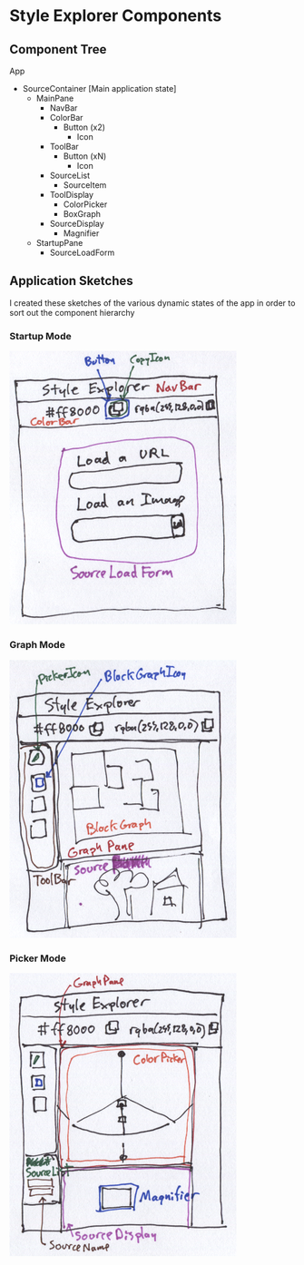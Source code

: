 # Style Explorer Components

## Component Tree

App
- SourceContainer [Main application state]
  - MainPane
    - NavBar
    - ColorBar
      - Button (x2)
        - Icon
    - ToolBar
      - Button (xN)
        - Icon
    - SourceList
      - SourceItem
    - ToolDisplay
      - ColorPicker
      - BoxGraph
    - SourceDisplay
      - Magnifier
  - StartupPane
    - SourceLoadForm

## Application Sketches

I created these sketches of the various dynamic states of the app in order to sort out the component hierarchy

### Startup Mode

<img src="startup.png" width="400px"/>

### Graph Mode

<img src="graph.png" width="400px"/>

### Picker Mode

<img src="picker.png" width="400px"/>
